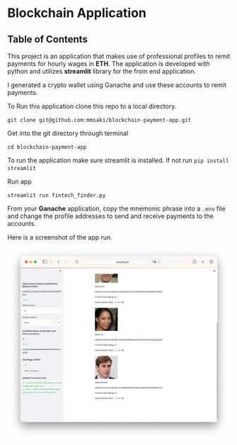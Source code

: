 # Blockchain Application 

## Table of Contents

This project is an application that makes use of professional profiles to remit payments for hourly wages in **ETH**. The application is developed with python and utilizes **streamlit** library for the from end application.

I generated a crypto wallet using Ganache and use these accounts to remit payments. 

To Run this application clone this repo to a local directory. 

```Terminal
git clone git@github.com:mmsaki/blockchain-payment-app.git
```

Get into the git directory through terminal

```
cd blockchain-payment-app
```

To run the application make sure streamlit is installed. If not run `pip install streamlit`

Run app
```
streamlit run fintech_finder.py
```

From your **Ganache** application, copy the mnemonic phrase into a `.env` file and change the profile addresses to send and receive payments to the accounts.

Here is a screenshot of the app run.

![Screen Shot](./images/screenshot_app.jpg)